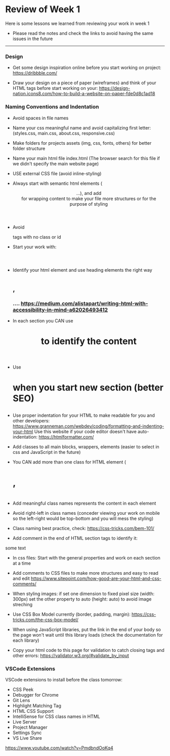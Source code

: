 # Review of Week 1

Here is some lessons we learned from reviewing your work in week 1
- Please read the notes and check the links to avoid having the same issues in the future
-------------------------------

### Design
- Get some design inspiration online before you start working on project:
https://dribbble.com/

- Draw your design on a piece of paper (wireframes) and think of your HTML tags before start working on your:
https://design-nation.icons8.com/how-to-build-a-website-on-paper-fde0d8c1ad18

### Naming Conventions and Indentation

- Avoid spaces in file names

- Name your css meaningful name and avoid capitalizing first letter:
(styles.css, main.css, about.css, responsive.css)

- Make folders for projects assets (img, css, fonts, others) for better folder structure

- Name your main html file index.html (The browser search for this file if we didn't specify the main website page)

- USE external CSS file (avoid inline-styling)

- Always start with semantic html elements (<header><nav><article><section><aside><footer>...), and add <div> for wrapping content to make your file more structures or for the purpose of styling

- Avoid <div> tags with no class or id

- Start your work with:
<body>
<header><nav></nav></header>
<main>
</main>
<footer></footer>
</body>

- Identify your html element and use heading elements the right way <h1><h2>,<h3>....
https://medium.com/alistapart/writing-html-with-accessibility-in-mind-a62026493412

- In each section you CAN use <header><h1><p><footer> to identify the content

- Use <h1> when you start new section (better SEO)

- Use proper indentation for your HTML to make readable for you and other developers:
https://www.granneman.com/webdev/coding/formatting-and-indenting-your-html
Use this website if your code editor doesn't have auto-indentation:
https://htmlformatter.com/

- Add classes to all main blocks,  wrappers, elements (easier to select in css and JavaScript in the future)

- You CAN add more than one class for HTML element (<h1 class="title">, <h1 class="title red bold-text left">

- Add meaningful class names represents the content in each element

- Avoid right-left in class names (conceder viewing your work on mobile so the left-right would be top-bottom and you will mess the styling)

- Class naming best practice, check:
https://css-tricks.com/bem-101/

- Add comment in the end of HTML section tags to identify it:
<section><p>some text</p></section> <!-- end Education section -->

- In css files: Start with the general properties and work on each section at a time

- Add comments to CSS files to make more structures and easy to read and edit
https://www.sitepoint.com/how-good-are-your-html-and-css-comments/

- When styling images: if set one dimension to fixed pixel size (width: 300px) set the other property to auto (height: auto) to avoid image streching

- Use CSS Box Model currently (border, padding, margin):
https://css-tricks.com/the-css-box-model/

- When using JavaScript libraries, put the link in the end of your body so the page won't wait until this library loads (check the documentation for each library)

- Copy your html code to this page for validation to catch closing tags and other errors:
https://validator.w3.org/#validate_by_input


### VSCode Extensions
VSCode extensions to install before the class tomorrow:
- CSS Peek
- Debugger for Chrome
- Git Lens
- Highlight Matching Tag
- HTML CSS Support
- IntelliSense for CSS class names in HTML
- Live Server
- Project Manager
- Settings Sync
- VS Live Share

https://www.youtube.com/watch?v=PmdbndOoKq4
